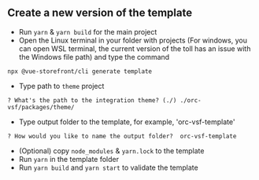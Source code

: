 ## Create a new version of the template
- Run `yarn` & `yarn build` for the main project
- Open the Linux terminal in your folder with projects (For windows, you can open WSL terminal, the current version of the toll has an issue with the Windows file path) and type the command
```console
npx @vue-storefront/cli generate template
```
- Type path to `theme` project
```console
? What's the path to the integration theme? (./) ./orc-vsf/packages/theme/
```

- Type output folder to the template, for example, 'orc-vsf-template'
```console
? How would you like to name the output folder?  orc-vsf-template 
```

- (Optional) copy `node_modules` & `yarn.lock` to the template
- Run `yarn` in the template folder
- Run `yarn build` and `yarn start` to validate the template